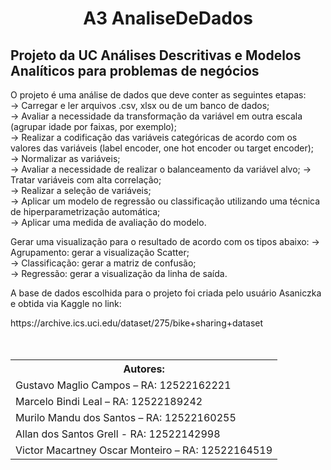 <h1 align="center">A3 AnaliseDeDados</h1>
<h2>Projeto da UC Análises Descritivas e Modelos Analíticos para problemas de negócios</h2>

O projeto é uma análise de dados que deve conter as seguintes etapas:</br>
-> Carregar e ler arquivos .csv, xlsx ou de um banco de dados;</br>
-> Avaliar a necessidade da transformação da variável em outra escala (agrupar idade por faixas, por exemplo);</br>
-> Realizar a codificação das variáveis categóricas de acordo com os valores das variáveis (label encoder, one hot encoder ou target encoder);</br>
-> Normalizar as variáveis;</br>
-> Avaliar a necessidade de realizar o balanceamento da variável alvo;
-> Tratar variáveis com alta correlação;</br>
-> Realizar a seleção de variáveis;</br>
-> Aplicar um modelo de regressão ou classificação utilizando uma técnica de hiperparametrização automática;</br>
-> Aplicar uma medida de avaliação do modelo.

Gerar uma visualização para o resultado de acordo com os tipos abaixo:
  -> Agrupamento: gerar a visualização Scatter;</br>
  -> Classificação: gerar a matriz de confusão;</br>
  -> Regressão: gerar a visualização da linha de saída.</br>

<p>A base de dados escolhida para o projeto foi criada pelo usuário Asaniczka e obtida via Kaggle no link:</p>
<a>https://archive.ics.uci.edu/dataset/275/bike+sharing+dataset</a> </br></br></br>

<table>
  <tr>
    <th>Autores:</th>
  </tr>
  <tr>
    <td>Gustavo Maglio Campos – RA: 12522162221</td>
  </tr>
  <tr>
    <td>Marcelo Bindi Leal – RA: 12522189242</td>
  </tr>
  <tr>
    <td>Murilo Mandu dos Santos – RA: 12522160255</td>
  </tr>
  <tr>
    <td>Allan dos Santos Grell - RA: 12522142998</td>
  </tr>
  <tr>
    <td>Victor Macartney Oscar Monteiro – RA: 12522164519</td>
  </tr>
</table>